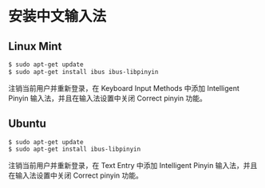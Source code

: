 # 安装中文输入法

## Linux Mint

```bash
$ sudo apt-get update
$ sudo apt-get install ibus ibus-libpinyin
```

注销当前用户并重新登录，在 Keyboard Input Methods 中添加 Intelligent Pinyin 输入法，并且在输入法设置中关闭 Correct pinyin 功能。

## Ubuntu

```bash
$ sudo apt-get update
$ sudo apt-get install ibus-libpinyin
```

注销当前用户并重新登录，在 Text Entry 中添加 Intelligent Pinyin 输入法，并且在输入法设置中关闭 Correct pinyin 功能。

